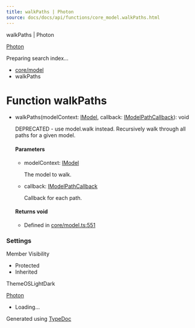 ```yaml
---
title: walkPaths | Photon
source: docs/docs/api/functions/core_model.walkPaths.html
---
```


walkPaths | Photon

[Photon](../index.html)




Preparing search index...

* [core/model](../modules/core_model.html)
* walkPaths

# Function walkPaths

* walkPaths(modelContext: [IModel](../interfaces/core_schema.IModel.html), callback: [IModelPathCallback](../interfaces/core_maker.IModelPathCallback.html)): void

  DEPRECATED - use model.walk instead.
  Recursively walk through all paths for a given model.

  #### Parameters

  + modelContext: [IModel](../interfaces/core_schema.IModel.html)

    The model to walk.
  + callback: [IModelPathCallback](../interfaces/core_maker.IModelPathCallback.html)

    Callback for each path.

  #### Returns void

  + Defined in [core/model.ts:551](https://github.com/mwhite454/photon/blob/main/packages/photon/src/core/model.ts#L551)

### Settings

Member Visibility

* Protected
* Inherited

ThemeOSLightDark

[Photon](../index.html)

* Loading...

Generated using [TypeDoc](https://typedoc.org/)
